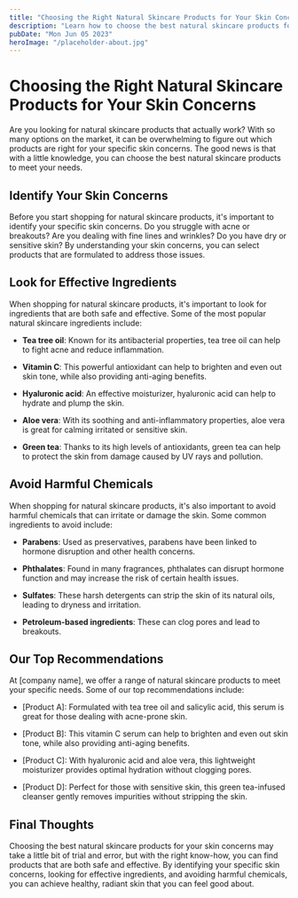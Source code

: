 ```yaml
---
title: "Choosing the Right Natural Skincare Products for Your Skin Concerns"
description: "Learn how to choose the best natural skincare products for your unique skin concerns. Find out what ingredients to look for and how to avoid harmful chemicals. Shop our top recommendations today!"
pubDate: "Mon Jun 05 2023"
heroImage: "/placeholder-about.jpg"
---
```


# Choosing the Right Natural Skincare Products for Your Skin Concerns

Are you looking for natural skincare products that actually work? With so many options on the market, it can be overwhelming to figure out which products are right for your specific skin concerns. The good news is that with a little knowledge, you can choose the best natural skincare products to meet your needs.

## Identify Your Skin Concerns

Before you start shopping for natural skincare products, it&#39;s important to identify your specific skin concerns. Do you struggle with acne or breakouts? Are you dealing with fine lines and wrinkles? Do you have dry or sensitive skin? By understanding your skin concerns, you can select products that are formulated to address those issues.

## Look for Effective Ingredients

When shopping for natural skincare products, it&#39;s important to look for ingredients that are both safe and effective. Some of the most popular natural skincare ingredients include:

- **Tea tree oil**: Known for its antibacterial properties, tea tree oil can help to fight acne and reduce inflammation.

- **Vitamin C**: This powerful antioxidant can help to brighten and even out skin tone, while also providing anti-aging benefits.

- **Hyaluronic acid**: An effective moisturizer, hyaluronic acid can help to hydrate and plump the skin.

- **Aloe vera**: With its soothing and anti-inflammatory properties, aloe vera is great for calming irritated or sensitive skin.

- **Green tea**: Thanks to its high levels of antioxidants, green tea can help to protect the skin from damage caused by UV rays and pollution.

## Avoid Harmful Chemicals

When shopping for natural skincare products, it&#39;s also important to avoid harmful chemicals that can irritate or damage the skin. Some common ingredients to avoid include:

- **Parabens**: Used as preservatives, parabens have been linked to hormone disruption and other health concerns.

- **Phthalates**: Found in many fragrances, phthalates can disrupt hormone function and may increase the risk of certain health issues.

- **Sulfates**: These harsh detergents can strip the skin of its natural oils, leading to dryness and irritation.

- **Petroleum-based ingredients**: These can clog pores and lead to breakouts.

## Our Top Recommendations

At [company name], we offer a range of natural skincare products to meet your specific needs. Some of our top recommendations include:

- [Product A]: Formulated with tea tree oil and salicylic acid, this serum is great for those dealing with acne-prone skin.

- [Product B]: This vitamin C serum can help to brighten and even out skin tone, while also providing anti-aging benefits.

- [Product C]: With hyaluronic acid and aloe vera, this lightweight moisturizer provides optimal hydration without clogging pores.

- [Product D]: Perfect for those with sensitive skin, this green tea-infused cleanser gently removes impurities without stripping the skin.

## Final Thoughts

Choosing the best natural skincare products for your skin concerns may take a little bit of trial and error, but with the right know-how, you can find products that are both safe and effective. By identifying your specific skin concerns, looking for effective ingredients, and avoiding harmful chemicals, you can achieve healthy, radiant skin that you can feel good about.
